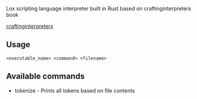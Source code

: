 Lox scripting language interpreter built in Rust based on craftinginterpreters book

[craftinginterpreters](https://craftinginterpreters.com/)

## Usage
`<executable_name> <command> <filename>`

## Available commands
- tokenize - Prints all tokens based on file contents
